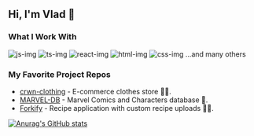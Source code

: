 ## Hi, I'm Vlad 👋

### What I Work With
![js-img](https://github.com/one-way7/one-way7/assets/121254183/b54379b2-90b2-4a37-a801-cfa531c55e51)
![ts-img](https://github.com/one-way7/one-way7/assets/121254183/1b8a62d9-e678-4687-8567-1fc05b472721)
![react-img](https://github.com/one-way7/one-way7/assets/121254183/0129a39b-fc55-4832-b821-4c46359f1558)
![html-img](https://github.com/one-way7/one-way7/assets/121254183/9dcabf4d-cc91-48af-a033-5aa03dc44b78)
![css-img](https://github.com/one-way7/one-way7/assets/121254183/93f09aa1-d724-46b3-baac-819f1e0120bc)
...and many others
### My Favorite Project Repos
- [crwn-clothing](https://github.com/one-way7/crwn-clothing) - E-commerce clothes store 🥼👟.
- [MARVEL-DB](https://github.com/one-way7/marvel-db) - Marvel Comics and Characters database 🎃.
- [Forkify](https://github.com/one-way7/forkify) - Recipe application with custom recipe uploads 🥣🍴.

[![Anurag's GitHub stats](https://github-readme-stats.vercel.app/api?username=one-way7&show_icons=true&hide=contribs,prs&theme=radical)](https://github.com/anuraghazra/github-readme-stats)
